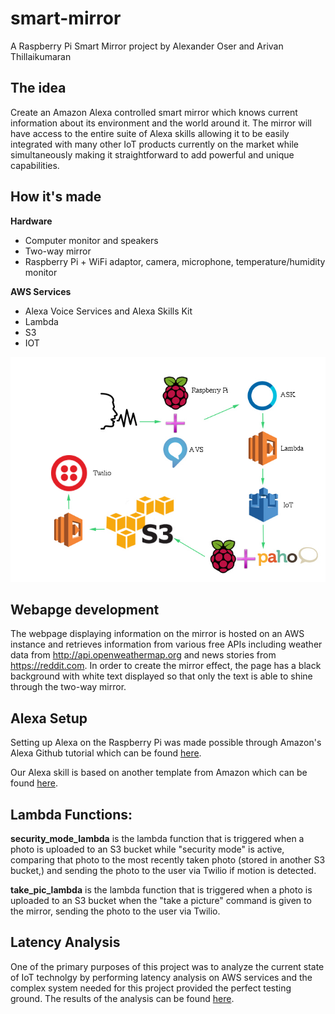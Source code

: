 # smart-mirror
A Raspberry Pi Smart Mirror project by Alexander Oser and Arivan Thillaikumaran

## The idea

Create an Amazon Alexa controlled smart mirror which knows current information about its environment and the world around it. The mirror will have access to the entire suite of Alexa skills allowing it to be easily integrated with many other IoT products currently on the market while simultaneously making it straightforward to add powerful and unique capabilities. 

## How it's made

**Hardware**
+ Computer monitor and speakers
+ Two-way mirror
+ Raspberry Pi + WiFi adaptor, camera, microphone, temperature/humidity monitor

**AWS Services**
+ Alexa Voice Services and Alexa Skills Kit
+ Lambda
+ S3
+ IOT

![alt text](https://github.com/alex-oser/smart-mirror/blob/master/assets/smartmirrorflow.png "Smart Mirror Flow Diagram")

## Webapge development

The webpage displaying information on the mirror is hosted on an AWS instance and retrieves information from various free APIs including weather data from http://api.openweathermap.org and news stories from https://reddit.com. In order to create the mirror effect, the page has a black background with white text displayed so that only the text is able to shine through the two-way mirror.

## Alexa Setup

Setting up Alexa on the Raspberry Pi was made possible through Amazon's Alexa Github tutorial which can be found [here](https://github.com/alexa/alexa-avs-sample-app/wiki/Raspberry-Pi).

Our Alexa skill is based on another template from Amazon which can be found [here](https://github.com/amzn/alexa-skills-kit-js/tree/master/samples/reindeerGames).

## Lambda Functions:

**security_mode_lambda** is the lambda function that is triggered when a photo is uploaded to an S3 bucket while "security mode" is active, comparing that photo to the most recently taken photo (stored in another S3 bucket,) and sending the photo to the user via Twilio if motion is detected.

**take_pic_lambda** is the lambda function that is triggered when a photo is uploaded to an S3 bucket when the "take a picture" command is given to the mirror, sending the photo to the user via Twilio. 

## Latency Analysis

One of the primary purposes of this project was to analyze the current state of IoT technolgy by performing latency analysis on AWS services and the complex system needed for this project provided the perfect testing ground. The results of the analysis can be found [here](https://github.com/alex-oser/smart-mirror/blob/master/LatencyAnalysisReport.pdf).
